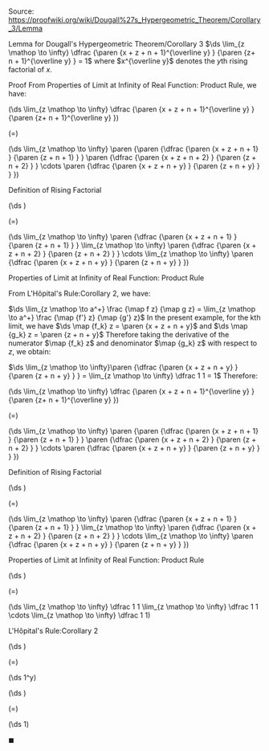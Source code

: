 # 

Source: https://proofwiki.org/wiki/Dougall%27s_Hypergeometric_Theorem/Corollary_3/Lemma

Lemma for Dougall's Hypergeometric Theorem/Corollary 3
$\ds \lim_{z \mathop \to \infty} \dfrac {\paren {x + z + n + 1}^{\overline y} } {\paren {z+ n + 1}^{\overline y} } = 1$
where $x^{\overline y}$ denotes the $y$th rising factorial of $x$.


Proof
From Properties of Limit at Infinity of Real Function: Product Rule, we have:














\(\ds \lim_{z \mathop \to \infty} \dfrac {\paren {x + z + n + 1}^{\overline y} } {\paren {z+ n + 1}^{\overline y} }\)

\(=\)







\(\ds \lim_{z \mathop \to \infty} \paren {\paren {\dfrac {\paren {x + z + n + 1} } {\paren {z + n + 1} } } \paren {\dfrac {\paren {x + z + n + 2} } {\paren {z + n + 2} } } \cdots \paren {\dfrac {\paren {x + z + n + y} } {\paren {z + n + y} } } }\)





Definition of Rising Factorial














\(\ds \)

\(=\)







\(\ds \lim_{z \mathop \to \infty} \paren {\dfrac {\paren {x + z + n + 1} } {\paren {z + n + 1} } } \lim_{z \mathop \to \infty} \paren {\dfrac {\paren {x + z + n + 2} } {\paren {z + n + 2} } }  \cdots \lim_{z \mathop \to \infty} \paren {\dfrac {\paren {x + z + n + y} } {\paren {z + n + y} } }\)





Properties of Limit at Infinity of Real Function: Product Rule




From L'Hôpital's Rule:Corollary 2, we have:

$\ds \lim_{z \mathop \to a^+} \frac {\map f z} {\map g z} = \lim_{z \mathop \to a^+} \frac {\map {f'} z} {\map {g'} z}$
In the present example, for the kth limit, we have $\ds \map {f_k} z = \paren {x + z + n + y}$ and $\ds \map {g_k} z = \paren {z + n + y}$
Therefore taking the derivative of the numerator $\map {f_k} z$ and denominator $\map {g_k} z$ with respect to $z$, we obtain:

$\ds \lim_{z \mathop \to \infty}\paren {\dfrac {\paren {x + z + n + y} } {\paren {z + n + y} } } = \lim_{z \mathop \to \infty} \dfrac 1 1 = 1$
Therefore:














\(\ds \lim_{z \mathop \to \infty} \dfrac {\paren {x + z + n + 1}^{\overline y} } {\paren {z+ n + 1}^{\overline y} }\)

\(=\)







\(\ds \lim_{z \mathop \to \infty} \paren {\paren {\dfrac {\paren {x + z + n + 1} } {\paren {z + n + 1} } } \paren {\dfrac {\paren {x + z + n + 2} } {\paren {z + n + 2} } } \cdots \paren {\dfrac {\paren {x + z + n + y} } {\paren {z + n + y} } } }\)





Definition of Rising Factorial














\(\ds \)

\(=\)







\(\ds \lim_{z \mathop \to \infty} \paren {\dfrac {\paren {x + z + n + 1} } {\paren {z + n + 1} } } \lim_{z \mathop \to \infty} \paren {\dfrac {\paren {x + z + n + 2} } {\paren {z + n + 2} } }  \cdots \lim_{z \mathop \to \infty} \paren {\dfrac {\paren {x + z + n + y} } {\paren {z + n + y} } }\)





Properties of Limit at Infinity of Real Function: Product Rule














\(\ds \)

\(=\)







\(\ds \lim_{z \mathop \to \infty} \dfrac 1 1 \lim_{z \mathop \to \infty} \dfrac 1 1 \cdots \lim_{z \mathop \to \infty} \dfrac 1 1\)





L'Hôpital's Rule:Corollary 2














\(\ds \)

\(=\)







\(\ds 1^y\)




















\(\ds \)

\(=\)







\(\ds 1\)









$\blacksquare$





